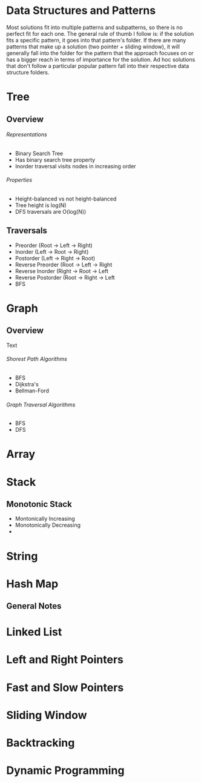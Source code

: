 # Data Structures and Patterns
Most solutions fit into multiple patterns and subpatterns, so there is no perfect fit for each one. The general rule of thumb I follow is: if the solution fits a specific pattern, it goes into that pattern's folder. If there are many patterns that make up a solution (two pointer + sliding window), it will generally fall into the folder for the pattern that the approach focuses on or has a bigger reach in terms of importance for the solution. Ad hoc solutions that don't follow a particular popular pattern fall into their respective data structure folders.
# **Tree**

## Overview
###### Representations
- Binary Search Tree
- Has binary search tree property
- Inorder traversal visits nodes in increasing order
###### Properties
- Height-balanced vs not height-balanced
- Tree height is log(N)
- DFS traversals are O(log(N))

## Traversals
- Preorder (Root -> Left -> Right)
- Inorder (Left -> Root -> Right)
- Postorder (Left -> Right -> Root)
- Reverse Preorder (Root -> Left -> Right
- Reverse Inorder (Right -> Root -> Left
- Reverse Postorder (Root -> Right -> Left
- BFS


# Graph
## Overview
Text
###### Shorest Path Algorithms
- BFS
- Dijkstra's
- Bellman-Ford
###### Graph Traversal Algorithms
- BFS
- DFS



# Array

# Stack
## Monotonic Stack
- Montonically Increasing
- Monotonically Decreasing
- 
# String

# Hash Map
## General Notes

# Linked List

# Left and Right Pointers

# Fast and Slow Pointers

# Sliding Window

# Backtracking

# Dynamic Programming
